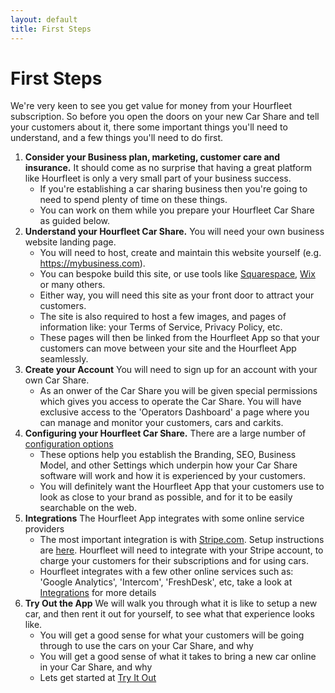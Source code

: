 ```yaml
---
layout: default
title: First Steps
---
```

# First Steps

We're very keen to see you get value for money from your Hourfleet subscription. So before you open the doors on your new Car Share and tell your customers about it, there some important things you'll need to understand, and a few things you'll need to do first. 

1. **Consider your Business plan, marketing, customer care and insurance.** It should come as no surprise that having a great platform like Hourfleet is only a very small part of your business success. 
    * If you're establishing a car sharing business then you're going to need to spend plenty of time on these things. 
    * You can work on them while you prepare your Hourfleet Car Share as guided below.
1. **Understand your Hourfleet Car Share.** You will need your own business website landing page. 
    * You will need to host, create and maintain this website yourself (e.g. https://mybusiness.com). 
    * You can bespoke build this site, or use tools like [Squarespace](http://squarespace.com), [Wix](http://wix.com) or many others. 
    * Either way, you will need this site as your front door to attract your customers. 
    * The site is also required to host a few images, and pages of information like: your Terms of Service, Privacy Policy, etc. 
    * These pages will then be linked from the Hourfleet App so that your customers can move between your site and the Hourfleet App seamlessly. 
1. **Create your Account** You will need to sign up for an account with your own Car Share. 
    * As an onwer of the Car Share you will be given special permissions which gives you access to operate the Car Share. You will have exclusive access to the 'Operators Dashboard' a page where you can manage and monitor your customers, cars and carkits.
1. **Configuring your Hourfleet Car Share.** There are a large number of [configuration options](configure.html) 
    * These options help you establish the Branding, SEO, Business Model, and other Settings which underpin how your Car Share software will work and how it is experienced by your customers.
    * You will definitely want the Hourfleet App that your customers use to look as close to your brand as possible, and for it to be easily searchable on the web.  
1. **Integrations** The Hourfleet App integrates with some online service providers
    * The most important integration is with [Stripe.com](http://stripe.com). Setup instructions are [here](integrations.html). Hourfleet will need to integrate with your Stripe account, to charge your customers for their subscriptions and for using cars. 
    * Hourfleet integrates with a few other online services such as: 'Google Analytics', 'Intercom', 'FreshDesk', etc, take a look at [Integrations](integrations.html) for more details
1. **Try Out the App** We will walk you through what it is like to setup a new car, and then rent it out for yourself, to see what that experience looks like.
    * You will get a good sense for what your customers will be going through to use the cars on your Car Share, and why
    * You will get a good sense of what it takes to bring a new car online in your Car Share, and why
    * Lets get started at [Try It Out](tryout.html)

